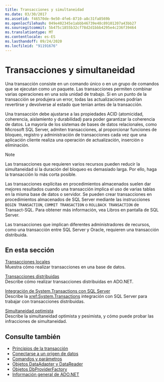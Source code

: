 ```yaml
---
title: Transacciones y simultaneidad
ms.date: 03/30/2017
ms.assetid: f46570de-9e50-4fe6-8710-a8c31fa8569b
ms.openlocfilehash: 049e402345e1abbb46739e48c89101207a43bb27
ms.sourcegitcommit: 5b475c1855b32cf78d2d1bbb4295e4c236f39464
ms.translationtype: MT
ms.contentlocale: es-ES
ms.lasthandoff: 09/24/2020
ms.locfileid: "91191676"
---
```

# <a name="transactions-and-concurrency"></a>Transacciones y simultaneidad

Una transacción consiste en un comando único o en un grupo de comandos que se ejecutan como un paquete. Las transacciones permiten combinar varias operaciones en una sola unidad de trabajo. Si en un punto de la transacción se produjera un error, todas las actualizaciones podrían revertirse y devolverse al estado que tenían antes de la transacción.  
  
 Una transacción debe ajustarse a las propiedades ACID (atomicidad, coherencia, aislamiento y durabilidad) para poder garantizar la coherencia de datos. La mayoría de los sistemas de bases de datos relacionales, como Microsoft SQL Server, admiten transacciones, al proporcionar funciones de bloqueo, registro y administración de transacciones cada vez que una aplicación cliente realiza una operación de actualización, inserción o eliminación.  
  
> [!NOTE]
> Las transacciones que requieren varios recursos pueden reducir la simultaneidad si la duración del bloqueo es demasiado larga. Por ello, haga la transacción lo más corta posible.  
  
 Las transacciones explícitas en procedimientos almacenados suelen dar mejores resultados cuando una transacción implica el uso de varias tablas en la misma base de datos o servidor. Se pueden crear transacciones en procedimientos almacenados de SQL Server mediante las instrucciones `BEGIN TRANSACTION`, `COMMIT TRANSACTION` o `ROLLBACK TRANSACTION` de Transact-SQL. Para obtener más información, vea Libros en pantalla de SQL Server.  
  
 Las transacciones que implican diferentes administradores de recursos, como una transacción entre SQL Server y Oracle, requieren una transacción distribuida.  
  
## <a name="in-this-section"></a>En esta sección  

 [Transacciones locales](local-transactions.md)  
 Muestra cómo realizar transacciones en una base de datos.  
  
 [Transacciones distribuidas](distributed-transactions.md)  
 Describe cómo realizar transacciones distribuidas en ADO.NET.  
  
 [Integración de System.Transactions con SQL Server](system-transactions-integration-with-sql-server.md)  
 Describe la <xref:System.Transactions> integración con SQL Server para trabajar con transacciones distribuidas.  
  
 [Simultaneidad optimista](optimistic-concurrency.md)  
 Describe la simultaneidad optimista y pesimista, y cómo puede probar las infracciones de simultaneidad.  
  
## <a name="see-also"></a>Consulte también

- [Principios de la transacción](../transactions/transaction-fundamentals.md)
- [Conectarse a un origen de datos](connecting-to-a-data-source.md)
- [Comandos y parámetros](commands-and-parameters.md)
- [Objetos DataAdapter y DataReader](dataadapters-and-datareaders.md)
- [Objetos DbProviderFactory](dbproviderfactories.md)
- [Información general de ADO.NET](ado-net-overview.md)
